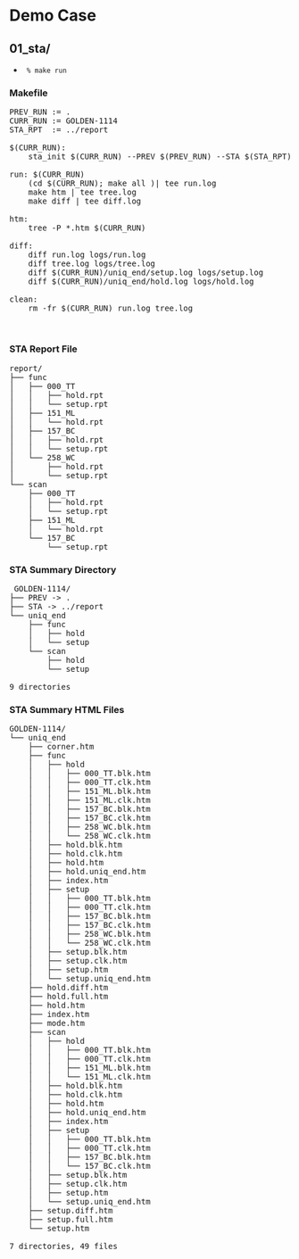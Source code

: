 # Demo Case

## 01_sta/

+ <code> % make run </code>

### Makefile
<pre>
PREV_RUN := .
CURR_RUN := GOLDEN-1114
STA_RPT  := ../report

$(CURR_RUN):
	sta_init $(CURR_RUN) --PREV $(PREV_RUN) --STA $(STA_RPT)

run: $(CURR_RUN)
	(cd $(CURR_RUN); make all )| tee run.log
	make htm | tee tree.log
	make diff | tee diff.log

htm:
	tree -P *.htm $(CURR_RUN) 

diff:
	diff run.log logs/run.log 
	diff tree.log logs/tree.log 
	diff $(CURR_RUN)/uniq_end/setup.log logs/setup.log
	diff $(CURR_RUN)/uniq_end/hold.log logs/hold.log

clean:
	rm -fr $(CURR_RUN) run.log tree.log


</pre>

### STA Report File
<pre>
report/
├── func
│   ├── 000_TT
│   │   ├── hold.rpt
│   │   └── setup.rpt
│   ├── 151_ML
│   │   └── hold.rpt
│   ├── 157_BC
│   │   ├── hold.rpt
│   │   └── setup.rpt
│   └── 258_WC
│       ├── hold.rpt
│       └── setup.rpt
└── scan
    ├── 000_TT
    │   ├── hold.rpt
    │   └── setup.rpt
    ├── 151_ML
    │   └── hold.rpt
    └── 157_BC
        └── setup.rpt
</pre>

### STA Summary Directory
<pre>
 GOLDEN-1114/
├── PREV -> .
├── STA -> ../report
└── uniq_end
    ├── func
    │   ├── hold
    │   └── setup
    └── scan
        ├── hold
        └── setup

9 directories
</pre>

### STA Summary HTML Files

<pre>
GOLDEN-1114/
└── uniq_end
    ├── corner.htm
    ├── func
    │   ├── hold
    │   │   ├── 000_TT.blk.htm
    │   │   ├── 000_TT.clk.htm
    │   │   ├── 151_ML.blk.htm
    │   │   ├── 151_ML.clk.htm
    │   │   ├── 157_BC.blk.htm
    │   │   ├── 157_BC.clk.htm
    │   │   ├── 258_WC.blk.htm
    │   │   └── 258_WC.clk.htm
    │   ├── hold.blk.htm
    │   ├── hold.clk.htm
    │   ├── hold.htm
    │   ├── hold.uniq_end.htm
    │   ├── index.htm
    │   ├── setup
    │   │   ├── 000_TT.blk.htm
    │   │   ├── 000_TT.clk.htm
    │   │   ├── 157_BC.blk.htm
    │   │   ├── 157_BC.clk.htm
    │   │   ├── 258_WC.blk.htm
    │   │   └── 258_WC.clk.htm
    │   ├── setup.blk.htm
    │   ├── setup.clk.htm
    │   ├── setup.htm
    │   └── setup.uniq_end.htm
    ├── hold.diff.htm
    ├── hold.full.htm
    ├── hold.htm
    ├── index.htm
    ├── mode.htm
    ├── scan
    │   ├── hold
    │   │   ├── 000_TT.blk.htm
    │   │   ├── 000_TT.clk.htm
    │   │   ├── 151_ML.blk.htm
    │   │   └── 151_ML.clk.htm
    │   ├── hold.blk.htm
    │   ├── hold.clk.htm
    │   ├── hold.htm
    │   ├── hold.uniq_end.htm
    │   ├── index.htm
    │   ├── setup
    │   │   ├── 000_TT.blk.htm
    │   │   ├── 000_TT.clk.htm
    │   │   ├── 157_BC.blk.htm
    │   │   └── 157_BC.clk.htm
    │   ├── setup.blk.htm
    │   ├── setup.clk.htm
    │   ├── setup.htm
    │   └── setup.uniq_end.htm
    ├── setup.diff.htm
    ├── setup.full.htm
    └── setup.htm

7 directories, 49 files
</pre>
